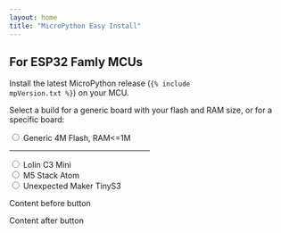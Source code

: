 ```yaml
---
layout: home
title: "MicroPython Easy Install"
---
```


## For ESP32 Famly MCUs

Install the latest MicroPython release
(<code>{% include mpVersion.txt %}</code>)
on your MCU.

Select a build for a generic board with your flash and RAM size, or for a specific board:

<ul style="list-style-type: none; padding-left: 0; margin-left: 0;">
<li>
  <label><input type="radio" name="type" value="generic4m" /> Generic 4M Flash, RAM&lt;=1M</label>
</li>
<hr width="50%" align="left" color="gray" size="1px" />
<li>
  <label><input type="radio" name="type" value="c3_mini" /> Lolin C3 Mini</label>
</li>
<li>
  <label><input type="radio" name="type" value="m5_stack_atom" /> M5 Stack Atom</label>
</li>
<li>
  <label><input type="radio" name="type" value="tinyS3" /> Unexpected Maker TinyS3</label>
</li>
</ul>

Content before button

<p class="button-row" align="center">
<esp-web-install-button class="invisible"></esp-web-install-button>
</p>

Content after button

<script>
  document.querySelectorAll('input[name="type"]').forEach(radio =>
    radio.addEventListener("change", () => {
      const button = document.querySelector('esp-web-install-button');
      button.manifest = `./manifest_${radio.value}.json`;
      button.classList.remove('invisible');
    }
  ));
</script>

<script type="module" src="https://unpkg.com/esp-web-tools@10.0.1/dist/web/install-button.js?module"></script>

